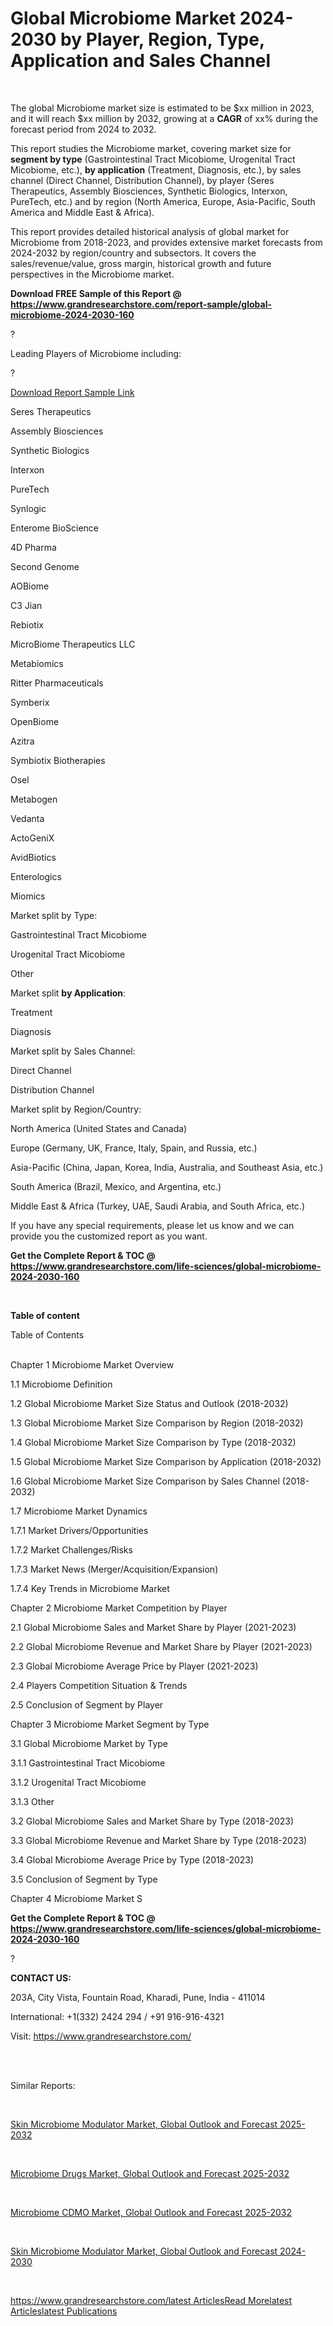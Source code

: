 <h1>Global Microbiome Market 2024-2030 by Player, Region, Type, Application and Sales Channel</h1><br/><p>The global Microbiome market size is estimated to be $xx million in 2023, and it will reach $xx million by 2032, growing at a <strong>CAGR</strong> of xx% during the forecast period from 2024 to 2032.</p>
 
 
 
 <p>This report studies the Microbiome market, covering market size for <strong>segment by type</strong> (Gastrointestinal Tract Micobiome, Urogenital Tract Micobiome, etc.), <strong>by application</strong> (Treatment, Diagnosis, etc.), by sales channel (Direct Channel, Distribution Channel), by player (Seres Therapeutics, Assembly Biosciences, Synthetic Biologics, Interxon, PureTech, etc.) and by region (North America, Europe, Asia-Pacific, South America and Middle East & Africa).</p>
 
 
 
 <p>This report provides detailed historical analysis of global market for Microbiome from 2018-2023, and provides extensive market forecasts from 2024-2032 by region/country and subsectors. It covers the sales/revenue/value, gross margin, historical growth and future perspectives in the Microbiome market.</p>
 
 
 
 <div><b>Download FREE Sample of this Report @ <a href="https://www.grandresearchstore.com/report-sample/global-microbiome-2024-2030-160">https://www.grandresearchstore.com/report-sample/global-microbiome-2024-2030-160</a></b></div>
 
 
 
 <p>? </p>
 
 
 
 <p>Leading Players of Microbiome including:</p>
 
 
 
 <p>? </p>
 
 
 
 <p><a href="https://www.grandresearchstore.com/mr-admin/report-sample/global-microbiome-2024-2030-160">Download Report Sample Link</a></p>
 
 
 
 <p>Seres Therapeutics</p>
 
 
 
 <p>Assembly Biosciences</p>
 
 
 
 <p>Synthetic Biologics</p>
 
 
 
 <p>Interxon</p>
 
 
 
 <p>PureTech</p>
 
 
 
 <p>Synlogic</p>
 
 
 
 <p>Enterome BioScience</p>
 
 
 
 <p>4D Pharma</p>
 
 
 
 <p>Second Genome</p>
 
 
 
 <p>AOBiome</p>
 
 
 
 <p>C3 Jian</p>
 
 
 
 <p>Rebiotix</p>
 
 
 
 <p>MicroBiome Therapeutics LLC</p>
 
 
 
 <p>Metabiomics</p>
 
 
 
 <p>Ritter Pharmaceuticals</p>
 
 
 
 <p>Symberix</p>
 
 
 
 <p>OpenBiome</p>
 
 
 
 <p>Azitra</p>
 
 
 
 <p>Symbiotix Biotherapies</p>
 
 
 
 <p>Osel</p>
 
 
 
 <p>Metabogen</p>
 
 
 
 <p>Vedanta</p>
 
 
 
 <p>ActoGeniX</p>
 
 
 
 <p>AvidBiotics</p>
 
 
 
 <p>Enterologics</p>
 
 
 
 <p>Miomics</p>
 
 
 
 <p>Market split by Type:</p>
 
 
 
 <p>Gastrointestinal Tract Micobiome</p>
 
 
 
 <p>Urogenital Tract Micobiome</p>
 
 
 
 <p>Other</p>
 
 
 
 <p>Market split <strong>by Application</strong>:</p>
 
 
 
 <p>Treatment</p>
 
 
 
 <p>Diagnosis</p>
 
 
 
 <p>Market split by Sales Channel:</p>
 
 
 
 <p>Direct Channel</p>
 
 
 
 <p>Distribution Channel</p>
 
 
 
 <p>Market split by Region/Country:</p>
 
 
 
 <p>North America (United States and Canada)</p>
 
 
 
 <p>Europe (Germany, UK, France, Italy, Spain, and Russia, etc.)</p>
 
 
 
 <p>Asia-Pacific (China, Japan, Korea, India, Australia, and Southeast Asia, etc.)</p>
 
 
 
 <p>South America (Brazil, Mexico, and Argentina, etc.)</p>
 
 
 
 <p>Middle East & Africa (Turkey, UAE, Saudi Arabia, and South Africa, etc.)</p>
 
 
 
 <p>If you have any special requirements, please let us know and we can provide you the customized report as you want.</p>
 
 
 
 <div><b>Get the Complete Report & TOC @ <a href="https://www.grandresearchstore.com/life-sciences/global-microbiome-2024-2030-160">https://www.grandresearchstore.com/life-sciences/global-microbiome-2024-2030-160</a></b></div>
 
 
 
 <p><br />
 
 <b>Table of content</b></p>
 
 
 
 <p>Table of Contents<br />
 
 <br />
 
 Chapter 1 Microbiome Market Overview<br />
 
 1.1 Microbiome Definition<br />
 
 1.2 Global Microbiome Market Size Status and Outlook (2018-2032)<br />
 
 1.3 Global Microbiome Market Size Comparison by Region (2018-2032)<br />
 
 1.4 Global Microbiome Market Size Comparison by Type (2018-2032)<br />
 
 1.5 Global Microbiome Market Size Comparison by Application (2018-2032)<br />
 
 1.6 Global Microbiome Market Size Comparison by Sales Channel (2018-2032)<br />
 
 1.7 Microbiome Market Dynamics<br />
 
 1.7.1 Market Drivers/Opportunities<br />
 
 1.7.2 Market Challenges/Risks<br />
 
 1.7.3 Market News (Merger/Acquisition/Expansion)<br />
 
 1.7.4 Key Trends in Microbiome Market<br />
 
 Chapter 2 Microbiome Market Competition by Player<br />
 
 2.1 Global Microbiome Sales and Market Share by Player (2021-2023)<br />
 
 2.2 Global Microbiome Revenue and Market Share by Player (2021-2023)<br />
 
 2.3 Global Microbiome Average Price by Player (2021-2023)<br />
 
 2.4 Players Competition Situation & Trends<br />
 
 2.5 Conclusion of Segment by Player<br />
 
 Chapter 3 Microbiome Market Segment by Type<br />
 
 3.1 Global Microbiome Market by Type<br />
 
 3.1.1 Gastrointestinal Tract Micobiome<br />
 
 3.1.2 Urogenital Tract Micobiome<br />
 
 3.1.3 Other<br />
 
 3.2 Global Microbiome Sales and Market Share by Type (2018-2023)<br />
 
 3.3 Global Microbiome Revenue and Market Share by Type (2018-2023)<br />
 
 3.4 Global Microbiome Average Price by Type (2018-2023)<br />
 
 3.5 Conclusion of Segment by Type<br />
 
 Chapter 4 Microbiome Market S</p>
 
 
 
 <div><b>Get the Complete Report & TOC @ <a href="https://www.grandresearchstore.com/life-sciences/global-microbiome-2024-2030-160">https://www.grandresearchstore.com/life-sciences/global-microbiome-2024-2030-160</a></b></div>
 
 
 
 <p>? </p>
 
 
 
 <p><b>CONTACT US:</b><br />
 
 203A, City Vista, Fountain Road, Kharadi, Pune, India - 411014<br />
 
 International: +1(332) 2424 294 / +91 916-916-4321<br />
 
 Visit: <a href="https://www.grandresearchstore.com/">https://www.grandresearchstore.com/</a><br />
 
 <br />
 
 <br />
 
 Similar Reports:<br />
 
 <br />
 
 <a href="https://www.grandresearchstore.com/life-sciences/global-skin-microbiome-modulator-forecast-2025-2032-149">Skin Microbiome Modulator Market, Global Outlook and Forecast 2025-2032</a><br />
 
 <br />
 
 <a href="https://www.grandresearchstore.com/life-sciences/global-microbiome-drugs-forecast-2025-2032-741">Microbiome Drugs Market, Global Outlook and Forecast 2025-2032</a><br />
 
 <br />
 
 <a href="https://www.grandresearchstore.com/energy-and-natural-resources/global-microbiome-cdmo-forecast-2025-2032-435">Microbiome CDMO Market, Global Outlook and Forecast 2025-2032</a><br />
 
 <br />
 
 <a href="https://www.grandresearchstore.com/life-sciences/global-skin-microbiome-modulator-forecast-2024-2030-935">Skin Microbiome Modulator Market, Global Outlook and Forecast 2024-2030</a><br />
 
 <br />
 
 <a href="https://gyeongbokgung.com">https://www.grandresearchstore.com/</a><a href="https://hallyeomaritime.com">latest Articles</a><a href="https://jingwansa.com">Read More</a><a href="https://nguoiviet.jp/">latest Articles</a><a href="https://www.intelmarketresearch.com/">latest Publications</a></p>